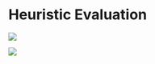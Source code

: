 # Heuristic Evaluation
![
](https://lh3.googleusercontent.com/7WxSGy4qOrRUKkJh3hmZAPkP4JCpfmMxyFZ-r5iJtZNWondVLVGKykT5qvhUE5FMOO3PqCRxwOxq "USDA - Heuristic Current")

![
](https://lh3.googleusercontent.com/-Ii9hOiKV9C4xT_o5_EJhiJ6HKnssSTqAu4EWJ-ASSMKb0BzSqiqjeRJarPs0l2DSt1c3NDfrdYt "USDA - Heuristic Prototype")
